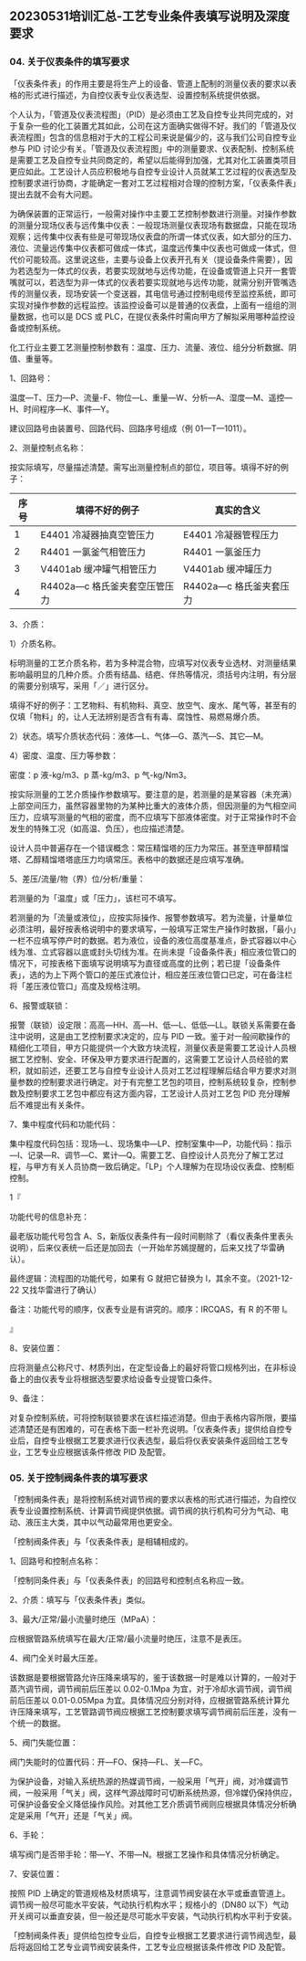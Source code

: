 ## 20230531培训汇总-工艺专业条件表填写说明及深度要求

### 04. 关于仪表条件的填写要求

「仪表条件表」的作用主要是将生产上的设备、管道上配制的测量仪表的要求以表格的形式进行描述，为自控仪表专业仪表选型、设置控制系统提供依据。

个人认为，「管道及仪表流程图」（PID）是必须由工艺及自控专业共同完成的，对于复杂一些的化工装置尤其如此，公司在这方面确实做得不好。我们的「管道及仪表流程图」包含的信息相对于大的工程公司来说是偏少的，这与我们公司自控专业参与 PID 讨论少有关。「管道及仪表流程图」中的测量要求、仪表配制、控制系统是需要工艺及自控专业共同商定的，希望以后能得到加强，尤其对化工装置类项目更应如此。工艺设计人员应积极地与自控专业设计人员就某工艺过程的仪表选型及控制要求进行协商，才能确定一套对工艺过程相对合理的控制方案，「仪表条件表」提出去就不会有大问题。

为确保装置的正常运行，一般需对操作中主要工艺控制参数进行测量。对操作参数的测量分现场仪表与远传集中仪表：一般现场测量仪表现场有数据盘，只能在现场观察；远传集中仪表有些是可带现场仪表盘的所谓一体式仪表，如大部分的压力、液位、流量远传集中仪表都可做成一体式，温度远传集中仪表也可做成一体式，但代价可能较高。这里说这些，主要与设备上仪表开孔有关（提设备条件需要），因为若选型为一体式的仪表，若要实现就地与远传功能，在设备或管道上只开一套管嘴就可以，若选型为非一体式的仪表若要实现就地与远传功能，就需分别开管嘴选传的测量仪表，现场安装一个变送器，其电信号通过控制电缆传至监控系统，即可实现对操作参数的远程监控。该监控设备可以是普通的仪表盘，上面有一组组的测量数据，也可以是 DCS 或 PLC，在提仪表条件时需向甲方了解拟采用哪种监控设备或控制系统。

化工行业主要工艺测量控制参数有：温度、压力、流量、液位、组分分析数据、阴值、重量等。

1、回路号：

温度—T、压力—P、流量-F、物位—L、重量—W、分析—A、湿度—M、遥控—H、时间程序—K、事件—Y。

建议回路号由装置号、回路代码、回路序号组成（例 01—T—1011）。

2、测量控制点名称：

按实际填写，尽量描述清楚。需写出测量控制点的部位，项目等。填得不好的例子：

| 序号 | 填得不好的例子 | 真实的含义 |
| --- | --- | --- |
| 1 | E4401 冷凝器抽真空管压力 | E4401 冷凝器管程压力 |
| 2 | R4401 一氯釜气相管压力 | R4401 一氯釜压力 |
| 3 | V4401ab 缓冲罐气相管压力 | V4401ab 缓冲罐压力 |
| 4 | R4402a—c 格氏釜夹套空压管压力 | R4402a—c 格氏釜夹套压力 |

3、介质：

1）介质名称。

标明测量的工艺介质名称，若为多种混合物，应填写对仪表专业选材、对测量结果影响最明显的几种介质。介质有结晶、结疤、伴热等情况，须括号内注明，有分层的需要分别填写，采用「／」进行区分。

填得不好的例子：工艺物料、有机物料、真空、放空气、废水、尾气等，甚至有的仅填「物料」的，让人无法辨别是否含有有毒、腐蚀性、易燃易爆介质。

2）状态。填写介质状态代码：液体—L、气体—G、蒸汽—S、其它—M。

4）密度、温度、压力等参数：

密度：p 液-kg/m3、p 蒸-kg/m3、p 气-kg/Nm3。

按实际测量的工艺介质操作参数填写。要注意的是，若测量的是某容器（未充满）上部空间压力，虽然容器里物的为某种比重大的液体介质，但因测量的为气相空间压力，应填写测量的气相的密度，而不应填写下部液体密度。对于正常操作时不会发生的特殊工况（如高温、负压），也应描述清楚。

设计人员中普遍存在一个错误概念：常压精馏塔的压力为常压。甚至连甲醇精馏塔、乙醇精馏塔塔底压力均填常压。表格中的数据还是应填写准确。

5、差压/流量/物（界）位/分析/重量：

若测量的为「温度」或「压力」，该栏可不填写。

若测量的为「流量或液位」，应按实际操作、报警参数填写。若为流量，计量单位必须注明，最好按表格说明中的要求填写，一般填写正常生产操作时数据，「最小」一栏不应填写停产时的数据。若为液位，设备的液位高度基准点，卧式容器以中心线为准、立式容器以底或封头切线为准。在尚未提「设备条件表」相应液位管口的情况下，可按表格下面填写说明填写为直径或高度的比例；若已提「设备条件表」，选的为上下两个管口的差压式液位计，相应差压液位管口已定，可在备注栏将「差压液位管口」高度及规格注明。

6、报警或联锁：

报警（联锁）设定限：高高—HH、高—H、低—L、低低—LL。联锁关系需要在备注中说明，这是由工艺控制要求决定的，应与 PID 一致。鉴于对一般间歇操作的精细化工项目，甲方只能提供一个大致方块流程，测量仪表是需要工艺设计人员根据工艺控制、安全、环保及甲方要求进行配置的，这需要工艺设计人员经验的累积，就如前述，还要工艺与自控专业设计人员对工艺过程理解后结合甲方要求对测量参数的控制要求进行确定。对于有完整工艺包的项目，控制系统较复杂，控制参数及控制要求工艺包中都应有这方面内容，工艺设计人员对工艺包 PID 充分理解后不难提出有关条件。

7、集中程度代码和功能代码：

集中程度代码包括：现场—L、现场集中—LP、控制室集中—P，功能代码：指示—I、记录—R、调节—C、累计—Q。需要工艺、自控设计人员充分了解工艺过程，与甲方有关人员协商一致后确定。「LP」个人理解为在现场设仪表盘、控制柜控制。

1『

功能代号的信息补充：

最老版功能代号包含 A、S，新版仪表条件有一段时间剔除了（看仪表条件里表头说明），后来仪表统一后还是加回去（一开始牟苏嫣提醒的，后来又找了华雷确认）。

最终逻辑：流程图的功能代号，如果有 G 就把它替换为 I，其余不变。（2021-12-22 又找华雷进行了确认）

备注：功能代号的顺序，仪表专业是有讲究的。顺序：IRCQAS，有 R 的不带 I。

』

8、安装位置：

应将测量点公称尺寸、材质列出，在定型设备上的最好将管口规格列出，在非标设备上的由仪表专业将根据选型要求给设备专业提管口条件。

9、备注：

对复杂控制系统，可将控制联锁要求在该栏描述消楚。但由于表格内容所限，要描述清楚还是有困难的，可在表格下面一栏补充说明。「仪表条件表」提供给自控专业后，自控专业根据工艺要求进行仪表选型，最后将仪表安装条件返回给工艺专业，工艺专业应根据该条件修改 PID 及配管。

### 05. 关于控制阀条件表的填写要求

「控制阀条件表」是将控制系统对调节阀的要求以表格的形式进行描述，为自控仪表专业设置控制系统、计算调节阀提供依据。调节阀的执行机构可分为气动、电动、液压主大类，其中以气动最常用也更安全。

「控制阀条件表」与「仪表条件表」是相辅相成的。

1、回路号和控制点名称：

「控制同条件表」与「仪表条件表」的回路号和控制点名称应一致。

2、介质：填写与「仪表条件表」类似。

3、最大/正常/最小流量时绝压（MPaA）：

应根据管路系统填写在最大/正常/最小流量时绝压，注意不是表压。

4、阀门全关时最大压差。

该数据是要根据管路允许压降来填写的，鉴于该数据一时是难以计算的，一般对于蒸汽调节阀，调节阀前后压差以 0.02-0.1Mpa 为宜，对于冷却水调节阀，调节阀前后压差以 0.01-0.05Mpa 为宜。具体情况应分别对待，应根据管路系统计算允许压降来填写，工艺管路调节阀应根据工艺控制要求填写调节阀前后压差，没有一个统一的数据。

5、阀门失能位置：

阀门失能时的位置代码：开—FO、保持—FL、关—FC。

为保护设备，对输入系统热源的热媒调节阀，一般采用「气开」阀，对冷媒调节阀，一般采用「气关」阀，这样气源战障时可切断系统热源，但冷媒仍保持供应，可保护设备安全义降低操作风险。对其他工艺介质调节阀则应根据具体情况分析确定是采用「气开」还是「气关」阀。

6、手轮：

填写阀门是否带手轮：带—Y、不带—N。根据工艺操作和具体情况分析确定。

7、安装位置：

按照 PID 上确定的管道规格及材质填写，注意调节阀安装在水平或垂直管道上。调节阀一般尽可能水平安装，气动执行机构水平；规格小的（DN80 以下）气动开关阀可以垂直安装，但一般还是尽可能水平安装，气动执行机构水平利于安装。

「控制阀条件表」提供给包控专业后，自控专业根据工艺要求进行调节阀选型，最后将返回给工艺专业调节阀安装条件，工艺专业应根据该条件修改 PID 及配管。
